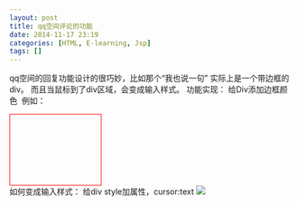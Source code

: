 ```yaml
---
layout: post
title: qq空间评论的功能
date: 2014-11-17 23:19
categories: [HTML, E-learning, Jsp]
tags: []
---
```

qq空间的回复功能设计的很巧妙，比如那个“我也说一句”
实际上是一个带边框的div。
而且当鼠标到了div区域，会变成输入样式。
功能实现：
给Div添加边框颜色 
例如：<div id=Layer1 style="display:block;  float:left;border:solid 1px red;  position:absolute; width:160.627451px; height:124.784314px;left:13.803922px;top:26.117647px;"></div>
如何变成输入样式：
给div style加属性，cursor:text
![](http://img.blog.csdn.net/20141117212022953?watermark/2/text/aHR0cDovL2Jsb2cuY3Nkbi5uZXQvc3VuaHV3aA==/font/5a6L5L2T/fontsize/400/fill/I0JBQkFCMA==/dissolve/70/gravity/Center)
